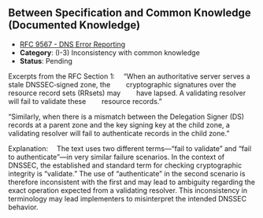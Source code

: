 ## Between Specification and Common Knowledge (Documented Knowledge)

- [RFC 9567 - DNS Error Reporting](https://www.rfc-editor.org/rfc/rfc9567)
- **Category**: (I-3) Inconsistency with common knowledge
- **Status**: Pending

Excerpts from the RFC Section 1:
 “When an authoritative server serves a stale DNSSEC‑signed zone, the
  cryptographic signatures over the resource record sets (RRsets) may
  have lapsed.  A validating resolver will fail to validate these
  resource records.”

“Similarly, when there is a mismatch between the Delegation Signer (DS)
 records at a parent zone and the key signing key at the child zone, a
 validating resolver will fail to authenticate records in the child zone.”

Explanation:
 The text uses two different terms—“fail to validate” and “fail to authenticate”—in very similar failure scenarios. In the context of DNSSEC, the established and standard term for checking cryptographic integrity is “validate.” The use of “authenticate” in the second scenario is therefore inconsistent with the first and may lead to ambiguity regarding the exact operation expected from a validating resolver. This inconsistency in terminology may lead implementers to misinterpret the intended DNSSEC behavior.
